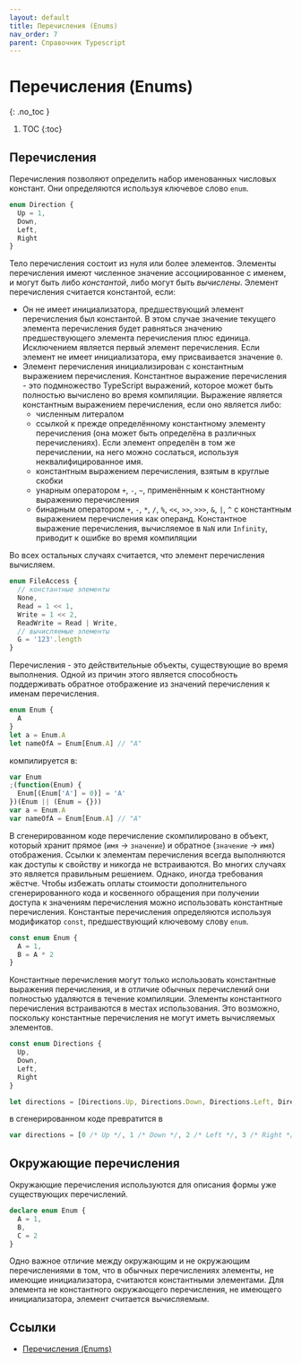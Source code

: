 ```yaml
---
layout: default
title: Перечисления (Enums)
nav_order: 7
parent: Справочник Typescript
---
```


<!-- prettier-ignore-start -->
# Перечисления (Enums)
{: .no_toc }
<!-- prettier-ignore-end -->

<!-- prettier-ignore -->
1. TOC
{:toc}

## Перечисления

Перечисления позволяют определить набор именованных числовых констант. Они определяются используя ключевое слово `enum`.

```ts
enum Direction {
  Up = 1,
  Down,
  Left,
  Right
}
```

Тело перечисления состоит из нуля или более элементов. Элементы перечисления имеют численное значение ассоциированное с именем, и могут быть либо _константой_, либо могут быть _вычислены_. Элемент перечисления считается константой, если:

- Он не имеет инициализатора, предшествующий элемент перечисления был константой. В этом случае значение текущего элемента перечисления будет равняться значению предшествующего элемента перечисления плюс единица. Исключением является первый элемент перечисления. Если элемент не имеет инициализатора, ему присваивается значение `0`.
- Элемент перечисления инициализирован с константным выражением перечисления. Константное выражение перечисления - это подмножество TypeScript выражений, которое может быть полностью вычислено во время компиляции. Выражение является константным выражением перечисления, если оно является либо:
  - численным литералом
  - ссылкой к прежде определённому константному элементу перечисления (она может быть определёна в различных перечислениях). Если элемент определён в том же перечислении, на него можно сослаться, используя неквалифицированное имя.
  - константным выражением перечисления, взятым в круглые скобки
  - унарным оператором `+`, `-`, `~`, применённым к константному выражению перечисления
  - бинарным оператором `+`, `-`, `*`, `/`, `%`, `<<`, `>>`, `>>>`, `&`, `|`, `^` с константным выражением перечисления как операнд. Константное выражение перечисления, вычисляемое в `NaN` или `Infinity`, приводит к ошибке во время компиляции

Во всех остальных случаях считается, что элемент перечисления вычисляем.

```ts
enum FileAccess {
  // константные элементы
  None,
  Read = 1 << 1,
  Write = 1 << 2,
  ReadWrite = Read | Write,
  // вычисляемые элементы
  G = '123'.length
}
```

Перечисления - это действительные объекты, существующие во время выполнения. Одной из причин этого является способность поддерживать обратное отображение из значений перечисления к именам перечисления.

```ts
enum Enum {
  A
}
let a = Enum.A
let nameOfA = Enum[Enum.A] // "A"
```

компилируется в:

```js
var Enum
;(function(Enum) {
  Enum[(Enum['A'] = 0)] = 'A'
})(Enum || (Enum = {}))
var a = Enum.A
var nameOfA = Enum[Enum.A] // "A"
```

В сгенерированном коде перечисление скомпилировано в объект, который хранит прямое (`имя` -> `значение`) и обратное (`значение` -> `имя`) отображения. Ссылки к элементам перечисления всегда выполняются как доступы к свойству и никогда не встраиваются. Во многих случаях это является правильным решением. Однако, иногда требования жёстче. Чтобы избежать оплаты стоимости дополнительного сгенерированного кода и косвенного обращения при получении доступа к значениям перечисления можно использовать константные перечисления. Константые перечисления определяются используя модификатор `const`, предшествующий ключевому слову `enum`.

```ts
const enum Enum {
  A = 1,
  B = A * 2
}
```

Константные перечисления могут только использовать константные выражения перечисления, и в отличие обычных перечислений они полностью удаляются в течение компиляции. Элементы константного перечисления встраиваются в местах использования. Это возможно, поскольку константные перечисления не могут иметь вычисляемых элементов.

```ts
const enum Directions {
  Up,
  Down,
  Left,
  Right
}

let directions = [Directions.Up, Directions.Down, Directions.Left, Directions.Right]
```

в сгенерированном коде превратится в

```js
var directions = [0 /* Up */, 1 /* Down */, 2 /* Left */, 3 /* Right */]
```

## Окружающие перечисления

Окружающие перечисления используются для описания формы уже существующих перечислений.

```ts
declare enum Enum {
  A = 1,
  B,
  C = 2
}
```

Одно важное отличие между окружающим и не окружающим перечислениями в том, что в обычных перечислениях элементы, не имеющие инициализатора, считаются константными элементами. Для элемента не константного окружающего перечисления, не имеющего инициализатора, элемент считается вычисляемым.

## Ссылки

- [Перечисления (Enums)](http://typescript-lang.ru/docs/Enums.html)
